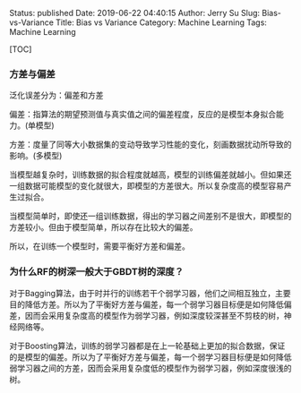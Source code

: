 Status: published
Date: 2019-06-22 04:40:15
Author: Jerry Su
Slug: Bias-vs-Variance
Title: Bias vs Variance
Category: Machine Learning
Tags: Machine Learning

[TOC]

### 方差与偏差

泛化误差分为：偏差和方差

偏差：指算法的期望预测值与真实值之间的偏差程度，反应的是模型本身拟合能力。(单模型)

方差：度量了同等大小数据集的变动导致学习性能的变化，刻画数据扰动所导致的影响。(多模型)

当模型越复杂时，训练数据的拟合程度就越高，模型的训练偏差就越小。但如果还一组数据可能模型的变化就很大，即模型的方差很大。所以复杂度高的模型容易产生过拟合。

当模型简单时，即使还一组训练数据，得出的学习器之间差别不是很大，即模型的方差较小。但由于模型简单，所以存在比较大的偏差。

所以，在训练一个模型时，需要平衡好方差和偏差。

### 为什么RF的树深一般大于GBDT树的深度？

对于Bagging算法，由于时并行的训练若干个弱学习器，他们之间相互独立，主要目的降低方差。所以为了平衡好方差与偏差，每一个弱学习器目标便是如何降低偏差，因而会采用复杂度高的模型作为弱学习器，例如深度较深甚至不剪枝的树，神经网络等。

对于Boosting算法，训练的弱学习器都是在上一轮基础上更加的拟合数据，保证的是模型的偏差。所以为了平衡好方差与偏差，每一个弱学习器目标便是如何降低弱学习器之间的方差，因而会采用复杂度低的模型作为弱学习器，例如深度很浅的树。
